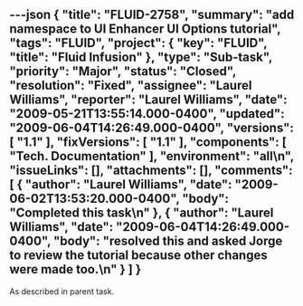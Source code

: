 ---json
{
  "title": "FLUID-2758",
  "summary": "add namespace to UI Enhancer UI Options tutorial",
  "tags": "FLUID",
  "project": {
    "key": "FLUID",
    "title": "Fluid Infusion"
  },
  "type": "Sub-task",
  "priority": "Major",
  "status": "Closed",
  "resolution": "Fixed",
  "assignee": "Laurel Williams",
  "reporter": "Laurel Williams",
  "date": "2009-05-21T13:55:14.000-0400",
  "updated": "2009-06-04T14:26:49.000-0400",
  "versions": [
    "1.1"
  ],
  "fixVersions": [
    "1.1"
  ],
  "components": [
    "Tech. Documentation"
  ],
  "environment": "all\n",
  "issueLinks": [],
  "attachments": [],
  "comments": [
    {
      "author": "Laurel Williams",
      "date": "2009-06-02T13:53:20.000-0400",
      "body": "Completed this task\n"
    },
    {
      "author": "Laurel Williams",
      "date": "2009-06-04T14:26:49.000-0400",
      "body": "resolved this and asked Jorge to review the tutorial because other changes were made too.\n"
    }
  ]
}
---
As described in parent task.

        